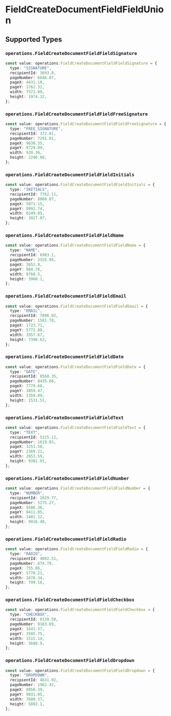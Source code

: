 # FieldCreateDocumentFieldFieldUnion


## Supported Types

### `operations.FieldCreateDocumentFieldFieldSignature`

```typescript
const value: operations.FieldCreateDocumentFieldFieldSignature = {
  type: "SIGNATURE",
  recipientId: 3693.8,
  pageNumber: 6646.07,
  pageX: 4431.18,
  pageY: 1762.32,
  width: 7571.09,
  height: 1974.32,
};
```

### `operations.FieldCreateDocumentFieldFieldFreeSignature`

```typescript
const value: operations.FieldCreateDocumentFieldFieldFreeSignature = {
  type: "FREE_SIGNATURE",
  recipientId: 372.01,
  pageNumber: 7291.01,
  pageX: 9638.35,
  pageY: 8729.09,
  width: 920.36,
  height: 2246.88,
};
```

### `operations.FieldCreateDocumentFieldFieldInitials`

```typescript
const value: operations.FieldCreateDocumentFieldFieldInitials = {
  type: "INITIALS",
  recipientId: 7762.11,
  pageNumber: 8068.87,
  pageX: 5871.15,
  pageY: 9992.74,
  width: 8249.05,
  height: 3927.07,
};
```

### `operations.FieldCreateDocumentFieldFieldName`

```typescript
const value: operations.FieldCreateDocumentFieldFieldName = {
  type: "NAME",
  recipientId: 6983.1,
  pageNumber: 3155.94,
  pageX: 3652.9,
  pageY: 984.76,
  width: 9760.5,
  height: 3960.1,
};
```

### `operations.FieldCreateDocumentFieldFieldEmail`

```typescript
const value: operations.FieldCreateDocumentFieldFieldEmail = {
  type: "EMAIL",
  recipientId: 7096.92,
  pageNumber: 1581.78,
  pageX: 1723.71,
  pageY: 5772.08,
  width: 3557.67,
  height: 7398.63,
};
```

### `operations.FieldCreateDocumentFieldFieldDate`

```typescript
const value: operations.FieldCreateDocumentFieldFieldDate = {
  type: "DATE",
  recipientId: 8568.35,
  pageNumber: 8435.68,
  pageX: 7779.68,
  pageY: 3859.47,
  width: 1359.89,
  height: 1531.51,
};
```

### `operations.FieldCreateDocumentFieldFieldText`

```typescript
const value: operations.FieldCreateDocumentFieldFieldText = {
  type: "TEXT",
  recipientId: 5325.12,
  pageNumber: 1619.83,
  pageX: 3251.58,
  pageY: 2369.21,
  width: 2653.59,
  height: 9381.91,
};
```

### `operations.FieldCreateDocumentFieldFieldNumber`

```typescript
const value: operations.FieldCreateDocumentFieldFieldNumber = {
  type: "NUMBER",
  recipientId: 2029.77,
  pageNumber: 5275.27,
  pageX: 9586.38,
  pageY: 8411.05,
  width: 1402.12,
  height: 9916.48,
};
```

### `operations.FieldCreateDocumentFieldFieldRadio`

```typescript
const value: operations.FieldCreateDocumentFieldFieldRadio = {
  type: "RADIO",
  recipientId: 4092.51,
  pageNumber: 674.79,
  pageX: 755.06,
  pageY: 5770.21,
  width: 1670.34,
  height: 799.18,
};
```

### `operations.FieldCreateDocumentFieldFieldCheckbox`

```typescript
const value: operations.FieldCreateDocumentFieldFieldCheckbox = {
  type: "CHECKBOX",
  recipientId: 8139.58,
  pageNumber: 9183.69,
  pageX: 1641.37,
  pageY: 3505.75,
  width: 1515.14,
  height: 5688.9,
};
```

### `operations.FieldCreateDocumentFieldFieldDropdown`

```typescript
const value: operations.FieldCreateDocumentFieldFieldDropdown = {
  type: "DROPDOWN",
  recipientId: 4631.92,
  pageNumber: 1962.42,
  pageX: 8050.39,
  pageY: 9031.05,
  width: 7600.37,
  height: 5882.1,
};
```

